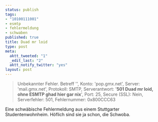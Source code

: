 ```yaml
--- 
status: publish
tags: 
- "10100111001"
- esmtp
- fehlermeldung
- schwaben
published: true
title: Duad mr loid
type: post
meta: 
  aktt_tweeted: "1"
  _edit_last: "2"
  aktt_notify_twitter: "yes"
layout: post
---
```

<blockquote>Unbekannter Fehler. Betreff '', Konto: 'pop.gmx.net', Server: 'mail.gmx.net', Protokoll: SMTP, Serverantwort: '<strong>501 Duad mr loid, ohne ESMTP ghad hier gar nix</strong>', Port: 25, Secure (SSL): Nein, Serverfehler: 501, Fehlernummer: 0x800CCC63</blockquote>

Eine schwäbische Fehlermeldung aus einem Stuttgarter Studentenwohnheim. Höflich sind sie ja schon, die Schwoba.
